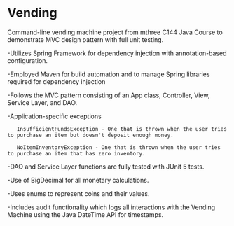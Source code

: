 # Vending
Command-line vending machine project from mthree C144 Java Course to demonstrate MVC design pattern with full unit testing.

-Utilizes Spring Framework for dependency injection with annotation-based configuration.

-Employed Maven for build automation and to manage Spring libraries required for dependency injection

-Follows the MVC pattern consisting of an App class, Controller, View, Service Layer, and DAO.

-Application-specific exceptions 
     
       InsufficientFundsException - One that is thrown when the user tries to purchase an item but doesn't deposit enough money.
       
       NoItemInventoryException - One that is thrown when the user tries to purchase an item that has zero inventory.
       
-DAO and Service Layer functions are fully tested with JUnit 5 tests.

-Use of BigDecimal for all monetary calculations.

-Uses enums to represent coins and their values.

-Includes audit functionality which logs all interactions with the Vending Machine using the Java DateTime API for timestamps.
